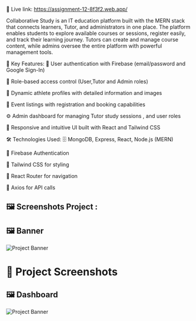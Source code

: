 🔗 Live link:
https://assignment-12-8f3f2.web.app/

Collaborative Study is an IT education platform built with the MERN stack that connects learners, Tutor, and administrators in one place. The platform enables students to explore available courses or sessions, register easily, and track their learning journey. Tutors can create and manage course content, while admins oversee the entire platform with powerful management tools.

🚀 Key Features:
🔐 User authentication with Firebase (email/password and Google Sign-In)

👥 Role-based access control (User,Tutor and Admin roles)

🏅 Dynamic athlete profiles with detailed information and images

📅 Event listings with registration and booking capabilities

⚙️ Admin dashboard for managing Tutor study sessions , and user roles

📱 Responsive and intuitive UI built with React and Tailwind CSS

🛠️ Technologies Used:
🗄️ MongoDB, Express, React, Node.js (MERN)

🔑 Firebase Authentication

🎨 Tailwind CSS for styling

🔗 React Router for navigation

📡 Axios for API calls



## 🖼 Screenshots Project  : 

## 🖼 Banner
![Project Banner](https://i.ibb.co.com/27XwQV7R/Banner.png)

# 📸 Project Screenshots

## 🖼 Dashboard
![Project Banner](https://i.ibb.co.com/M3Wn5wF/Screenshot-2025-08-12-184636.png)
